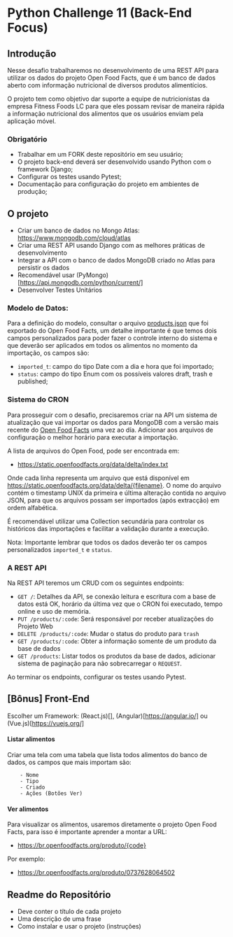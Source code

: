 # Python Challenge 11 (Back-End Focus)


## Introdução

Nesse desafio trabalharemos no desenvolvimento de uma REST API para utilizar os dados do projeto Open Food Facts, que é um banco de dados aberto com informação nutricional de diversos produtos alimentícios.

O projeto tem como objetivo dar suporte a equipe de nutricionistas da empresa Fitness Foods LC para que eles possam revisar de maneira rápida a informação nutricional dos alimentos que os usuários enviam pela aplicação móvel.

### Obrigatório
 
- Trabalhar em um FORK deste repositório em seu usuário;
- O projeto back-end deverá ser desenvolvido usando Python com o framework Django;
- Configurar os testes usando Pytest;
- Documentação para configuração do projeto em ambientes de produção;
 

## O projeto
 
- Criar um banco de dados no Mongo Atlas: https://www.mongodb.com/cloud/atlas
- Criar uma REST API usando Django com as melhores práticas de desenvolvimento
- Integrar a API com o banco de dados MongoDB criado no Atlas para persistir os dados
- Recomendável usar (PyMongo)[https://api.mongodb.com/python/current/] 
- Desenvolver Testes Unitários

### Modelo de Datos:

Para a definição do modelo, consultar o arquivo [products.json](./products.json) que foi exportado do Open Food Facts, um detalhe importante é que temos dois campos personalizados para poder fazer o controle interno do sistema e que deverão ser aplicados em todos os alimentos no momento da importação, os campos são:

- `imported_t`: campo do tipo Date com a dia e hora que foi importado;
- `status`: campo do tipo Enum com os possíveis valores draft, trash e published;

### Sistema do CRON

Para prosseguir com o desafio, precisaremos criar na API um sistema de atualização que vai importar os dados para MongoDB com a versão mais recente do [Open Food Facts](https://br.openfoodfacts.org/data) uma vez ao día. Adicionar aos arquivos de configuração o melhor horário para executar a importação.

A lista de arquivos do Open Food, pode ser encontrada em: 

- https://static.openfoodfacts.org/data/delta/index.txt

Onde cada linha representa um arquivo que está disponível em https://static.openfoodfacts.org/data/delta/{filename}. O nome do arquivo contém o timestamp UNIX da primeira e última alteração contida no arquivo JSON, para que os arquivos possam ser importados (após extracção) em ordem alfabética.

É recomendável utilizar uma Collection secundária para controlar os históricos das importações e facilitar a validação durante a execução.

Nota: Importante lembrar que todos os dados deverão ter os campos personalizados `imported_t` e `status`.

### A REST API

Na REST API teremos um CRUD com os seguintes endpoints:

 - `GET /`: Detalhes da API, se conexão leitura e escritura com a base de datos está OK, horário da última vez que o CRON foi executado, tempo online e uso de memória.
 - `PUT /products/:code`: Será responsável por receber atualizações do Projeto Web
 - `DELETE /products/:code`: Mudar o status do produto para `trash`
 - `GET /products/:code`: Obter a informação somente de um produto da base de dados
 - `GET /products`: Listar todos os produtos da base de dados, adicionar sistema de paginação para não sobrecarregar o `REQUEST`.

Ao terminar os endpoints, configurar os testes usando Pytest.
 
## [Bônus] Front-End 
Escolher um Framework: (React.js)[], (Angular)[https://angular.io/] ou (Vue.js)[https://vuejs.org/] 


#### Listar alimentos
 
Criar uma tela com uma tabela que lista todos alimentos do banco de dados, os campos que mais importam são:
 
        - Nome
        - Tipo
        - Criado
        - Ações (Botões Ver)
  
#### Ver alimentos

Para visualizar os alimentos, usaremos diretamente o projeto Open Food Facts, para isso é importante aprender a montar a URL:

- https://br.openfoodfacts.org/produto/{code}


Por exemplo:

- https://br.openfoodfacts.org/produto/0737628064502


## Readme do Repositório
 
- Deve conter o título de cada projeto
- Uma descrição de uma frase
- Como instalar e usar o projeto (instruções)
